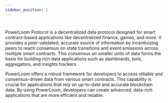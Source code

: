 ```yaml
---
sidebar_position: 1
---
```


# 

PowerLoom Protocol is a decentralized data protocol designed for smart contract-based applications like decentralized finance, games, and more. It provides a peer-validated, accurate source of information by incentivizing peers to reach consensus on state transitions and event emissions across multiple smart contracts. This consensus on smaller units of data forms the basis for building rich data applications such as dashboards, bots, aggregators, and insights trackers​​.


PowerLoom offers a robust framework for developers to access reliable and consensus-driven data from various smart contracts. This capability is crucial for applications that rely on up-to-date and accurate blockchain data. By using PowerLoom, developers can create advanced, data-rich applications that are more efficient and reliable.

